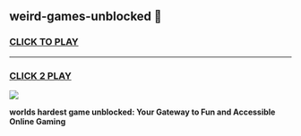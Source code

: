 
## weird-games-unblocked 👋
<h3>
<a href="https://premium.freeplayer.one?title=weird-games-unblocked&ref=14F">CLICK TO PLAY</a></h3>
<hr>

<h3>
<a href="https://premium.freeplayer.one?title=weird-games-unblocked&ref=14F">CLICK 2 PLAY</a>
  
</h3>

<a href="https://premium.freeplayer.one?title=weird-games-unblocked&ref=12F/"><img src="https://clearcache.store/games.png"></a>


**worlds hardest game unblocked: Your Gateway to Fun and Accessible Online Gaming**
